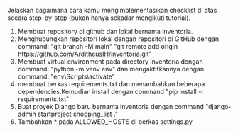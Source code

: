 Jelaskan bagaimana cara kamu mengimplementasikan checklist di atas secara step-by-step (bukan hanya sekadar mengikuti tutorial).
1. Membuat repository di github dan lokal bernama inventoria.
2. Menghubungkan repositori lokal dengan repositori di GitHub dengan command:
    "git branch -M main"
    "git remote add origin https://github.com/ArditheusIH/inventoria.git"
3. Membuat virtual environment pada directory inventoria dengan command:
    "python -m venv env"
    dan mengaktifkannya dengan command:
    "env\Scripts\activate"
4. membuat berkas requirements.txt dan menambahkan beberapa dependencies.Kemudian install dengan command
    "pip install -r requirements.txt"
5. Buat proyek Django baru bernama inventoria dengan command
    "django-admin startproject shopping_list ."
6. Tambahkan * pada ALLOWED_HOSTS di berkas settings.py
